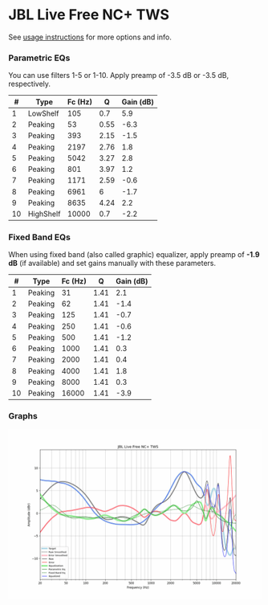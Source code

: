 # JBL Live Free NC+ TWS
See [usage instructions](https://github.com/jaakkopasanen/AutoEq#usage) for more options and info.

### Parametric EQs
You can use filters 1-5 or 1-10. Apply preamp of -3.5 dB or -3.5 dB, respectively.

|   # | Type      |   Fc (Hz) |    Q |   Gain (dB) |
|-----|-----------|-----------|------|-------------|
|   1 | LowShelf  |       105 | 0.7  |         5.9 |
|   2 | Peaking   |        53 | 0.55 |        -6.3 |
|   3 | Peaking   |       393 | 2.15 |        -1.5 |
|   4 | Peaking   |      2197 | 2.76 |         1.8 |
|   5 | Peaking   |      5042 | 3.27 |         2.8 |
|   6 | Peaking   |       801 | 3.97 |         1.2 |
|   7 | Peaking   |      1171 | 2.59 |        -0.6 |
|   8 | Peaking   |      6961 | 6    |        -1.7 |
|   9 | Peaking   |      8635 | 4.24 |         2.2 |
|  10 | HighShelf |     10000 | 0.7  |        -2.2 |

### Fixed Band EQs
When using fixed band (also called graphic) equalizer, apply preamp of **-1.9 dB** (if available) and set gains manually with these parameters.

|   # | Type    |   Fc (Hz) |    Q |   Gain (dB) |
|-----|---------|-----------|------|-------------|
|   1 | Peaking |        31 | 1.41 |         2.1 |
|   2 | Peaking |        62 | 1.41 |        -1.4 |
|   3 | Peaking |       125 | 1.41 |        -0.7 |
|   4 | Peaking |       250 | 1.41 |        -0.6 |
|   5 | Peaking |       500 | 1.41 |        -1.2 |
|   6 | Peaking |      1000 | 1.41 |         0.3 |
|   7 | Peaking |      2000 | 1.41 |         0.4 |
|   8 | Peaking |      4000 | 1.41 |         1.8 |
|   9 | Peaking |      8000 | 1.41 |         0.3 |
|  10 | Peaking |     16000 | 1.41 |        -3.9 |

### Graphs
![](./JBL%20Live%20Free%20NC+%20TWS.png)
